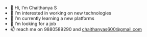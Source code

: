 - 👋 Hi, I’m Chaithanya S
- 👀 I’m interested in working on new technologies
- 🌱 I’m currently learning a new platforms
- 💞️ I’m looking for a job
- 📫 reach me on 9880589290 and chaithanyas600@gmail.com

<!---
Chaithanyas30/Chaithanyas30 is a ✨ special ✨ repository because its `README.md` (this file) appears on your GitHub profile.
You can click the Preview link to take a look at your changes.
--->
